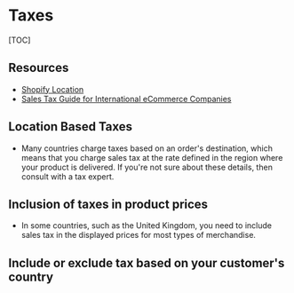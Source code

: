 # Taxes

[TOC]

## Resources

- [Shopify Location](https://help.shopify.com/en/manual/taxes/location)
- [Sales Tax Guide for International eCommerce Companies](https://www.shipmonk.com/blog/sales-tax-guide-for-international-ecommerce-companies)

## Location Based Taxes

- Many countries charge taxes based on an order's destination, which means that you charge sales tax at the rate defined in the region where your product is delivered. If you're not sure about these details, then consult with a tax expert.

## Inclusion of taxes in product prices

- In some countries, such as the United Kingdom, you need to include sales tax in the displayed prices for most types of merchandise.

## Include or exclude tax based on your customer's country

